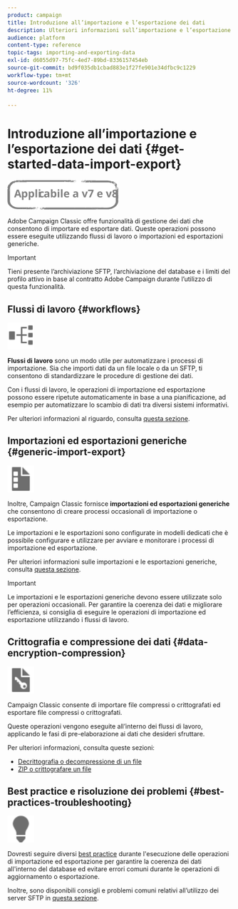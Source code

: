 ```yaml
---
product: campaign
title: Introduzione all’importazione e l’esportazione dei dati
description: Ulteriori informazioni sull’importazione e l’esportazione di dati in Campaign Classic.
audience: platform
content-type: reference
topic-tags: importing-and-exporting-data
exl-id: d6055d97-75fc-4ed7-89bd-8336157454eb
source-git-commit: bd9f035db1cbad883e1f27fe901e34dfbc9c1229
workflow-type: tm+mt
source-wordcount: '326'
ht-degree: 11%

---
```


# Introduzione all’importazione e l’esportazione dei dati {#get-started-data-import-export}

![](../../assets/common.svg)

Adobe Campaign Classic offre funzionalità di gestione dei dati che consentono di importare ed esportare dati. Queste operazioni possono essere eseguite utilizzando flussi di lavoro o importazioni ed esportazioni generiche.

>[!IMPORTANT]
>
>Tieni presente l’archiviazione SFTP, l’archiviazione del database e i limiti del profilo attivo in base al contratto Adobe Campaign durante l’utilizzo di questa funzionalità.

## Flussi di lavoro {#workflows}

<img src="assets/do-not-localize/icon_workflows.svg" width="60px">

**Flussi di lavoro** sono un modo utile per automatizzare i processi di importazione. Sia che importi dati da un file locale o da un SFTP, ti consentono di standardizzare le procedure di gestione dei dati.

Con i flussi di lavoro, le operazioni di importazione ed esportazione possono essere ripetute automaticamente in base a una pianificazione, ad esempio per automatizzare lo scambio di dati tra diversi sistemi informativi.

Per ulteriori informazioni al riguardo, consulta [questa sezione](../../platform/using/import-export-workflows.md).

## Importazioni ed esportazioni generiche {#generic-import-export}

<img src="assets/do-not-localize/icon_templates.svg" width="60px">

Inoltre, Campaign Classic fornisce **importazioni ed esportazioni generiche** che consentono di creare processi occasionali di importazione o esportazione.

Le importazioni e le esportazioni sono configurate in modelli dedicati che è possibile configurare e utilizzare per avviare e monitorare i processi di importazione ed esportazione.

Per ulteriori informazioni sulle importazioni e le esportazioni generiche, consulta [questa sezione](../../platform/using/about-generic-imports-exports.md).

>[!IMPORTANT]
>Le importazioni e le esportazioni generiche devono essere utilizzate solo per operazioni occasionali. Per garantire la coerenza dei dati e migliorare l’efficienza, si consiglia di eseguire le operazioni di importazione ed esportazione utilizzando i flussi di lavoro.

## Crittografia e compressione dei dati {#data-encryption-compression}

<img src="assets/do-not-localize/icon_encrypt.svg" width="60px">

Campaign Classic consente di importare file compressi o crittografati ed esportare file compressi o crittografati.

Queste operazioni vengono eseguite all’interno dei flussi di lavoro, applicando le fasi di pre-elaborazione ai dati che desideri sfruttare.

Per ulteriori informazioni, consulta queste sezioni:

* [Decrittografia o decompressione di un file](../../platform/using/unzip-decrypt.md)
* [ZIP o crittografare un file](../../platform/using/zip-encrypt.md)

## Best practice e risoluzione dei problemi {#best-practices-troubleshooting}

<img src="assets/do-not-localize/icon_bestpractices.svg" width="60px">

Dovresti seguire diversi [best practice](../../platform/using/import-export-best-practices.md) durante l&#39;esecuzione delle operazioni di importazione ed esportazione per garantire la coerenza dei dati all&#39;interno del database ed evitare errori comuni durante le operazioni di aggiornamento o esportazione.

Inoltre, sono disponibili consigli e problemi comuni relativi all’utilizzo dei server SFTP in [questa sezione](../../platform/using/sftp-server-usage.md).
